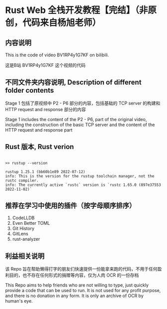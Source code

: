 # Rust Web 全栈开发教程【完结】（非原创，代码来自杨旭老师）

## 内容说明
This is the code of video BV1RP4y1G7KF on bilibili. 

这是B站 BV1RP4y1G7KF 这个视频的代码

## 不同文件夹内容说明, Description of different folder contents

Stage 1 包括了原视频中 P2 - P6 部分的内容，包括基础的 TCP server 的构建和 HTTP request and response 部分的内容


Stage 1 includes the content of the P2 - P6, part of the original video, including the construction of the basic TCP server and the content of the HTTP request and response part
## Rust 版本, Rust verion

```shell

>> rustup --version

rustup 1.25.1 (bb60b1e89 2022-07-12)
info: This is the version for the rustup toolchain manager, not the rustc compiler.
info: The currently active `rustc` version is `rustc 1.65.0 (897e37553 2022-11-02)`
```

## 推荐在学习中使用的插件（按字母顺序排序）
1. CodeLLDB
2. Even Better TOML
3. Git History
4. GitLens
5. rust-analyzer

## 利益相关说明

该 Repo 旨在帮助懒得打字的朋友们快速提供一份能拿来跑的代码，不用于任何盈利目的，也不存在任何形式的捐赠等内容，仅为人肉 OCR 的一份存档

This Repo aims to help friends who are not willing to type, just quickly provide a code that can be used to run. It is not used for any profit purpose, and there is no donation in any form. It is only an archive of OCR by human's eye.